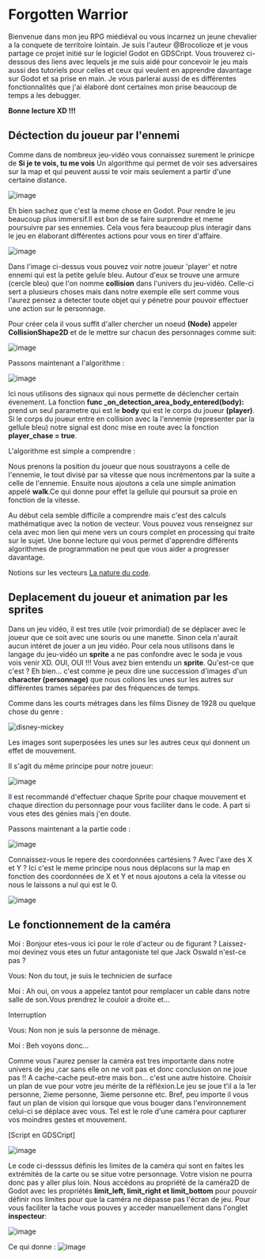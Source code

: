 # Forgotten Warrior
Bienvenue dans mon jeu RPG miédiéval ou vous incarnez un jeune chevalier a la conquete de territoire lointain.
Je suis l'auteur @Brocolioze et je vous partage ce projet initié sur le logiciel Godot en GDSCript.
Vous trouverez ci-dessous des liens avec lequels je me suis aidé pour concevoir le jeu mais aussi des tutoriels pour celles et ceux qui veulent
en apprendre davantage sur Godot et sa prise en main.
Je vous parlerai aussi de es différentes fonctionnalités que j'ai élaboré dont certaines mon prise beaucoup de temps a les debugger.

**Bonne lecture XD !!!**

## Déctection du joueur par l'ennemi

Comme dans de nombreux jeu-vidéo vous connaissez surement le prinicpe de **Si je te vois, tu me vois**
Un algorithme qui permet de voir ses adversaires sur la map et qui peuvent aussi te voir mais seulement a partir d'une certaine distance.

![image](https://github.com/Brocolioze/Jeu/assets/49524886/82e5af33-88b7-44c9-a5a4-cbb2295d0579)

Eh bien sachez que c'est la meme chose en Godot.
Pour rendre le jeu beaucoup plus immersif.Il est bon de se faire surprendre et meme poursuivre par ses ennemies.
Cela vous fera beaucoup plus interagir dans le jeu en élaborant différentes actions pour vous en tirer d'affaire.

![image](https://github.com/Brocolioze/Jeu/assets/49524886/e77c7df6-b6fc-48a8-b5a5-190270f09db2)

Dans l'image ci-dessus vous pouvez voir notre joueur 'player' et notre ennemi qui est la petite gelule bleu.
Autour d'eux se trouve une armure (cercle bleu) que l'on nomme **collision** dans l'univers du jeu-vidéo.
Celle-ci sert a plusieurs choses mais dans notre exemple elle sert comme vous l'aurez pensez a detecter toute objet qui y pénetre
pour pouvoir effectuer une action sur le personnage.

Pour créer cela il vous suffit d'aller chercher un noeud **(Node)** appeler **CollisionShape2D** et de le mettre sur chacun des personnages comme suit:

![image](https://github.com/Brocolioze/Jeu/assets/49524886/b639c3cc-63fe-4124-b7ef-18cd955c0398)

Passons maintenant a l'algorithme :

![image](https://github.com/Brocolioze/Jeu/assets/49524886/a5dca21f-a747-407a-8ed1-d6fa5164d01d)

Ici nous utilisons des signaux qui nous permette de déclencher certain évenement.
La fonction **func _on_detection_area_body_entered(body):** prend un seul parametre qui est le **body** qui est le corps du joueur **(player)**.
Si le corps du joueur entre en collision avec la l'ennemie (representer par la gellule bleu) notre signal est donc mise en route avec la fonction
**player_chase = true**.

L'algorithme est simple a comprendre :

Nous prenons la position du joueur que nous soustrayons a celle de l'ennemie, le tout divisé par sa vitesse que nous incrémentons par la suite a celle de l'ennemie.
Ensuite nous ajoutons a cela une simple animation appelé **walk**.Ce qui donne pour effet la gellule qui poursuit sa proie en fonction de la vitesse.

Au début cela semble difficile a comprendre mais c'est des calculs mathématique avec la notion de vecteur.
Vous pouvez vous renseignez sur cela avec mon lien qui mene vers un cours complet en processing qui traite sur le sujet.
Une bonne lecture qui vous permet d'apprendre différents algorithmes de programmation ne peut que vous aider a progresser davantage.

Notions sur les vecteurs [La nature du code](https://natureofcode.com/book/chapter-1-vectors/).

## Deplacement du joueur et animation par les sprites

Dans un jeu vidéo, il est tres utile (voir primordial) de se déplacer avec le joueur que ce soit avec une souris ou une manette.
Sinon cela n'aurait aucun intéret de jouer a un jeu vidéo.
Pour cela nous utilisons dans le langage du jeu-vidéo un **sprite** a ne pas confondre avec le soda je vous vois venir XD.
OUI, OUI !!! Vous avez bien entendu un **sprite**. Qu'est-ce que c'est ?
Eh bien... c'est comme je peux dire une succession d'images d'un **character (personnage)** que nous collons les unes sur les autres sur différentes trames séparées par des fréquences de temps.

Comme dans les courts métrages dans les films Disney de 1928 ou quelque chose du genre :

![disney-mickey](https://github.com/Brocolioze/Jeu/assets/49524886/e175eaac-f45c-4de3-b4f4-29ac8aa58e2d)

Les images sont superposées les unes sur les autres ceux qui donnent un effet de mouvement.

Il s'agit du même principe pour notre joueur:

![image](https://github.com/Brocolioze/Jeu/assets/49524886/ce9ae12e-33bb-449d-85f2-6238a268514d)

Il est recommandé d'effectuer chaque Sprite pour chaque mouvement et chaque direction du personnage pour vous faciliter dans le code.
A part si vous etes des génies mais j'en doute.

Passons maintenant a la partie code :

![image](https://github.com/Brocolioze/Jeu/assets/49524886/38d7e45c-988c-4d65-bd00-941064d3d855)

Connaissez-vous le repere des coordonnées cartésiens ? Avec l'axe des X et Y ? Ici c'est le meme principe nous nous déplacons sur la map en fonction des coordonnées de X et Y et nous ajoutons a cela la vitesse ou nous le laissons a nul qui est le 0.

![image](https://github.com/Brocolioze/Jeu/assets/49524886/f68b510d-5079-4998-874c-0137c04513a2)

## Le fonctionnement de la caméra

Moi : Bonjour etes-vous ici pour le role d'acteur ou de figurant ? Laissez-moi devinez vous etes un futur antagoniste tel que Jack Oswald n'est-ce pas ?

Vous: Non du tout, je suis le technicien de surface

Moi : Ah oui, on vous a appelez tantot pour remplacer un cable dans notre salle de son.Vous prendrez le couloir a droite et...

Interruption 

Vous: Non non je suis la personne de ménage.

Moi : Beh voyons donc...

Comme vous l'aurez penser la  caméra est tres importante dans notre univers de jeu ,car sans elle on ne voit pas et donc conclusion on ne joue pas !!
A cache-cache peut-etre mais bon... c'est une autre histoire.
Choisir un plan de vue pour votre jeu mérite de la réfléxion.Le jeu se joue t'il a la 1er personne, 2ieme personne, 3ieme personne etc.
Bref, peu importe il vous faut un plan de vision qui lorsque que vous bouger dans l'environnement celui-ci se déplace avec vous.
Tel est le role d'une caméra pour capturer vos moindres gestes et mouvement.

[Script en GDSCript]

![image](https://github.com/Brocolioze/Jeu/assets/49524886/ab9d1f5b-6fb5-4113-b4b3-726b7502a866)

Le code ci-desssus définis les limites de la caméra qui sont en faites les extrémités de la carte ou se situe votre personnage.
Votre vision ne pourra donc pas y aller plus loin.
Nous accédons au propriété de la caméra2D de Godot avec les propriétés **limit_left, limit_right et limit_bottom** pour pouvoir définir nos limites pour que la caméra ne dépasse pas l'écran de jeu.
Pour vous faciliter la tache vous pouves y acceder manuellement dans l'onglet **inspecteur**:

![image](https://github.com/Brocolioze/Jeu/assets/49524886/e91945c8-c43f-44e5-be7f-464e89bcd9bb)

Ce qui donne :
![image](https://github.com/Brocolioze/Jeu/assets/49524886/4ee927cd-2cde-4f4f-9ac3-6e5e1fa3de26)

	



